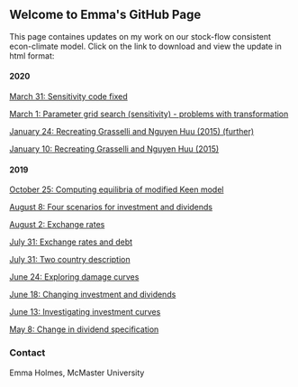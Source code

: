 ## Welcome to Emma's GitHub Page

This page containes updates on my work on our stock-flow consistent econ-climate model. Click on the link to download and view the update in html format:

#### 2020

<a href="March_31_2020.html" download>March 31: Sensitivity code fixed</a>

<a href="March_1_2020.html" download>March 1: Parameter grid search (sensitivity) - problems with transformation</a>

<a href="Jan_24_2020.html" download>January 24: Recreating Grasselli and Nguyen Huu (2015) (further)</a>

<a href="Jan_10_2020.html" download>January 10: Recreating Grasselli and Nguyen Huu (2015)</a>

#### 2019

<a href="Oct_25_2019.html" download>October 25: Computing equilibria of modified Keen model</a>

<a href="Aug_8_2019.html" download>August 8: Four scenarios for investment and dividends</a>

<a href="Aug_2_2019.html" download>August 2: Exchange rates</a>

<a href="July_31_2019.html" download>July 31: Exchange rates and debt</a>

<a href="July_16_2019.html" download>July 31: Two country description</a>

<a href="June_24_2019.html" download>June 24: Exploring damage curves</a>

<a href="June_18_2019.html" download>June 18: Changing investment and dividends</a>

<a href="June_10_2019.html" download>June 13: Investigating investment curves</a>

<a href="May_8_2019.html" download>May 8: Change in dividend specification</a>





### Contact

Emma Holmes, McMaster University 

